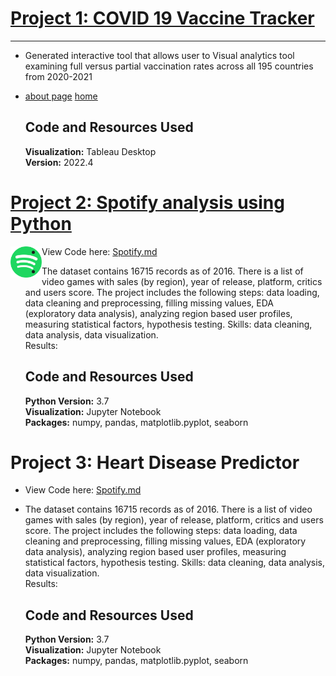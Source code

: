 # [Project 1: COVID 19 Vaccine Tracker](covid.md)
--- 
* Generated interactive tool that allows user to Visual analytics tool examining full versus partial vaccination rates across all 195 countries from 2020-2021
* [about page](covid.md)
	[home](test.html)

    ## Code and Resources Used
    **Visualization:** Tableau Desktop  
    **Version:** 2022.4  

# [Project 2: Spotify analysis using Python](spotifydata.md)
<img src="spotlogo.png" width="50" height="50" img align="left" /> 

*  View Code here: [Spotify.md](spotifydata.md)   
*  The dataset contains 16715 records as of 2016. There is a list of video games with sales (by region), year of release, platform, critics and users score. The project includes the following steps: data loading, data cleaning and preprocessing, filling missing values, EDA (exploratory data analysis), analyzing region based user profiles, measuring statistical factors, hypothesis testing.
Skills: data cleaning, data analysis, data visualization.  
Results: 



   ## Code and Resources Used
   **Python Version:** 3.7  
   **Visualization:** Jupyter Notebook  
   **Packages:** numpy, pandas, matplotlib.pyplot, seaborn



# Project 3: Heart Disease Predictor 

*  View Code here: [Spotify.md](spotifydata.md)   
*  The dataset contains 16715 records as of 2016. There is a list of video games with sales (by region), year of release, platform, critics and users score. The project includes the following steps: data loading, data cleaning and preprocessing, filling missing values, EDA (exploratory data analysis), analyzing region based user profiles, measuring statistical factors, hypothesis testing.
Skills: data cleaning, data analysis, data visualization.  
Results: 



   ## Code and Resources Used
   **Python Version:** 3.7  
   **Visualization:** Jupyter Notebook  
   **Packages:** numpy, pandas, matplotlib.pyplot, seaborn
